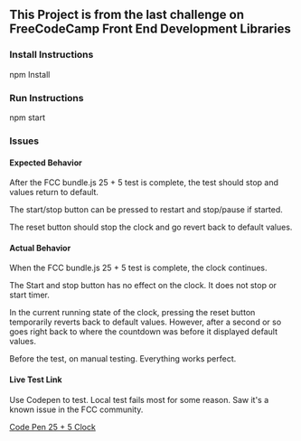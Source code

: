 ## This Project is from the last challenge on FreeCodeCamp Front End Development Libraries

### Install Instructions

npm Install

### Run Instructions

npm start

### Issues

#### Expected Behavior

After the FCC bundle.js 25 + 5 test is complete, the test should stop and values return to default.

The start/stop button can be pressed to restart and stop/pause if started.

The reset button should stop the clock and go revert back to default values.

#### Actual Behavior

When the FCC bundle.js 25 + 5 test is complete, the clock continues.

The Start and stop button has no effect on the clock. It does not stop or start timer.

In the current running state of the clock, pressing the reset button temporarily reverts back to default values.
However, after a second or so goes right back to where the countdown was before it displayed default values.

Before the test, on manual testing. Everything works perfect.

#### Live Test Link

Use Codepen to test. Local test fails most for some reason.
Saw it's a known issue in the FCC community.

[Code Pen 25 + 5 Clock](https://codepen.io/shockwave08/pen/dyJjVXZ?editors=0011)
